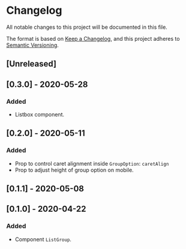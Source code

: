 # Changelog
All notable changes to this project will be documented in this file.

The format is based on [Keep a Changelog](https://keepachangelog.com/en/1.0.0/),
and this project adheres to [Semantic Versioning](https://semver.org/spec/v2.0.0.html).

## [Unreleased]

## [0.3.0] - 2020-05-28
### Added
- Listbox component.

## [0.2.0] - 2020-05-11
### Added
- Prop to control caret alignment inside `GroupOption`: `caretAlign`
- Prop to adjust height of group option on mobile.

## [0.1.1] - 2020-05-08

## [0.1.0] - 2020-04-22
### Added
- Component `ListGroup`.
